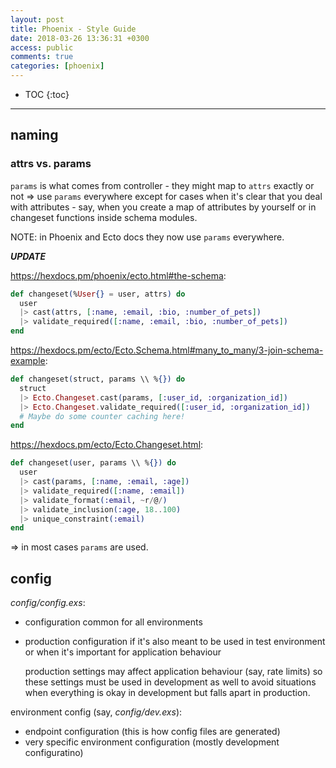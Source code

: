 ```yaml
---
layout: post
title: Phoenix - Style Guide
date: 2018-03-26 13:36:31 +0300
access: public
comments: true
categories: [phoenix]
---
```


<!-- more -->

* TOC
{:toc}
<hr>

naming
------

### attrs vs. params

`params` is what comes from controller - they might map to `attrs` exactly or
not => use `params` everywhere except for cases when it's clear that you deal
with attributes - say, when you create a map of attributes by yourself or in
changeset functions inside schema modules.

NOTE: in Phoenix and Ecto docs they now use `params` everywhere.

***UPDATE***

<https://hexdocs.pm/phoenix/ecto.html#the-schema>:

```elixir
def changeset(%User{} = user, attrs) do
  user
  |> cast(attrs, [:name, :email, :bio, :number_of_pets])
  |> validate_required([:name, :email, :bio, :number_of_pets])
end
```

<https://hexdocs.pm/ecto/Ecto.Schema.html#many_to_many/3-join-schema-example>:

```elixir
def changeset(struct, params \\ %{}) do
  struct
  |> Ecto.Changeset.cast(params, [:user_id, :organization_id])
  |> Ecto.Changeset.validate_required([:user_id, :organization_id])
  # Maybe do some counter caching here!
end
```

<https://hexdocs.pm/ecto/Ecto.Changeset.html>:

```elixir
def changeset(user, params \\ %{}) do
  user
  |> cast(params, [:name, :email, :age])
  |> validate_required([:name, :email])
  |> validate_format(:email, ~r/@/)
  |> validate_inclusion(:age, 18..100)
  |> unique_constraint(:email)
end
```

=> in most cases `params` are used.

config
------

_config/config.exs_:

- configuration common for all environments
- production configuration if it's also meant to be used in test environment
  or when it's important for application behaviour

  production settings may affect application behaviour (say, rate limits) so
  these settings must be used in development as well to avoid situations when
  everything is okay in development but falls apart in production.

environment config (say, _config/dev.exs_):

- endpoint configuration (this is how config files are generated)
- very specific environment configuration (mostly development configuratino)
